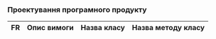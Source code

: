 ### Проектування програмного продукту
|FR|Опис вимоги|Назва класу|Назва методу класу|
| --- | --- | --- | --- |
